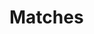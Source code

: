 # Matches

<script>

  import {visit, Parser, JavaScript, match} from 'src/client/tree-sitter.js';

  let editor1 = await (<lively-code-mirror style="display:inline-block; width: 400px; height: 200px; border: 1px solid gray"></lively-code-mirror>)
  let editor2 = await (<lively-code-mirror style="display:inline-block; width: 400px; height: 200px; border: 1px solid gray"></lively-code-mirror>)


  var parser = new Parser();
  parser.setLanguage(JavaScript);
  var vis = await (<treesitter-matches></treesitter-matches>)

  editor1.value =  `let a = 3 + 4`   
  editor2.value = `let a = 3 + 4\na++`      

  editor1.editor.on("change", (() => update()).debounce(500));
  editor2.editor.on("change", (() => update()).debounce(500));

  
  function update() {
    vis.tree2 = parser.parse(editor2.value );
    vis.tree1 = parser.parse(editor1.value);
    vis.matches = match(vis.tree1.rootNode, vis.tree2.rootNode)
    vis.update()
  }
  
  update()
  
  let pane = <div>
    {editor1}{editor2}
    {vis}
  </div>
  
  
  pane
</script>
